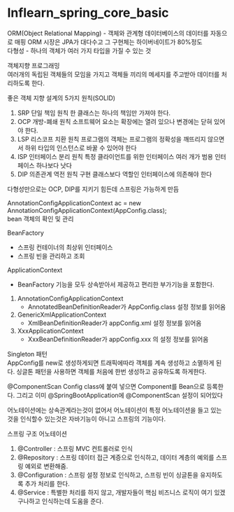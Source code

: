 # Inflearn_spring_core_basic
ORM(Object Relational Mapping) - 객체와 관계형 데이터베이스의 데이터를 자동으로 매핑
ORM 시장은 JPA가 대다수고 그 구현체는 하이버네이트가 80%정도 <br>
다형성 - 하나의 객체가 여러 가지 타입을 가질 수 있는 것

객체지향 프로그래밍 <br>
여러개의 독립된 객체들의 모임을 가지고 객체들 끼리의 메세지를 주고받아 데이터를 처리하도록 한다.

좋은 객체 지향 설계의 5가지 원칙(SOLID)
1. SRP 단일 책임 원칙
  한 클래스는 하나의 책임만 가져야 한다.
2. OCP 개방-폐쇄 원칙
  소프트웨어 요소는 확장에는 열려 있으나 변경에는 닫혀 있어야 한다.
3. LSP 리스코프 치환 원칙
  프로그램의 객체는 프로그램의 정확성을 깨뜨리지 않으면서 하위 타입의 인스턴스로 바꿀 수 있어야 한다
4. ISP 인터페이스 분리 원칙
  특정 클라이언트를 위한 인터페이스 여러 개가 범용 인터페이스 하나보다 낫다
5. DIP 의존관계 역전 원칙
  구현 클래스보다 역할인 인터페이스에 의존해야 한다

다형성만으로는 OCP, DIP를 지키기 힘든데 스프링은 가능하게 만듬

AnnotationConfigApplicationContext ac = new AnnotationConfigApplicationContext(AppConfig.class); <br>
bean 객체의 확인 및 관리

BeanFactory
- 스프링 컨테이너의 최상위 인터페이스
- 스프링 빈을 관리하고 조회

ApplicationContext
- BeanFactory 기능을 모두 상속받아서 제공하고 편리한 부가기능을 포함한다.

1. AnnotationConfigApplicationContext
   - AnnotatedBeanDefinitionReader가 AppConfig.class 설정 정보를 읽어옴
2. GenericXmlApplicationContext
   - XmlBeanDefinitionReader가 appConfig.xml 설정 정보를 읽어옴
3. XxxApplicationContext
   - XxxBeanDefinitionReader가 appConfig.xxx 의 설정 정보를 읽어옴
  
Singleton 패턴 <br>
AppConfig를 new로 생성하게되면 트래픽에따라 객체를 계속 생성하고 소멸하게 된다.
싱글톤 패턴을 사용하면 객체를 처음에 한번 생성하고 공유하도록 하게한다.

@ComponentScan
Config class에 붙여 넣으면 Component를 Bean으로 등록한다.
그리고 이미 @SpringBootApplication에 @ComponentScan 설정이 되어있다

어노테이션에는 상속관계라는것이 없어서 어노테이션이 특정 어노테이션을 들고 있는 것을 인식할수 있는것은 자바기능이 아니고 스프링의 기능이다.
<br>

스프링 구조 어노테이션
1. @Controller : 스프링 MVC 컨트롤러로 인식
2. @Repository : 스프링 데이터 접근 계증으로 인식하고, 데이터 계층의 예외를 스프링 예외로 변환해줌.
3. @Configuration : 스프링 설정 정보로 인식하고, 스프링 빈이 싱글톤을 유지하도록 추가 처리를 한다.
4. @Service : 특별한 처리를 하지 않고, 개발자들이 핵심 비즈니스 로직이 여기 있겠구나하고 인식하는데 도움을 준다.
